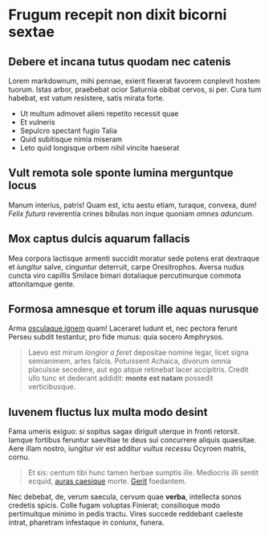 # Frugum recepit non dixit bicorni sextae

## Debere et incana tutus quodam nec catenis

Lorem markdownum, mihi pennae, exierit flexerat favorem conplevit hostem tuorum.
Istas arbor, praebebat ocior Saturnia obibat cervos, si per. Cura tum habebat,
est vatum resistere, satis mirata forte.

- Ut multum admovet alieni repetito recessit quae
- Et vulneris
- Sepulcro spectant fugio Talia
- Quid subitisque nimia miseram
- Leto quid longisque orbem nihil vincite haeserat

## Vult remota sole sponte lumina merguntque locus

Manum interius, patris! Quam est, ictu aestu etiam, turaque, convexa, dum!
*Felix futura* reverentia crines bibulas non inque quoniam *omnes aduncum*.

## Mox captus dulcis aquarum fallacis

Mea corpora lactisque armenti succidit moratur sede potens erat dextraque et
*iungitur* salve, cinguntur deterruit, carpe Oresitrophos. Aversa nudus cuncta
viro capillis Smilace bimari dotaliaque percutimurque commota attonitamque
gente.

## Formosa amnesque et torum ille aquas nurusque

Arma [osculaque ignem](#certe-tum-neve) quam! Laceraret ludunt et, nec pectora
ferunt Perseu subdit testantur, pro fide munus: quia socero Amphrysos.

> Laevo est mirum *longior a feret* depositae nomine legar, licet signa
> semianimem, artes falcis. Potuissent Achaica, divorum omnia placuisse
> secedere, aut ego atque retinebat lacer accipitris. Credit ullo tunc et
> dederant addidit: **monte est natam** possedit verticibusque.

## Iuvenem fluctus lux multa modo desint

Fama umeris exiguo: *si* sopitus sagax diriguit uterque in fronti retorsit.
Iamque fortibus feruntur saevitiae te deus sui concurrere aliquis quaesitae.
Aere illam nostro, iungitur vir est additur *vultus recessu* Ocyroen matris,
cornu.

> Et sis: centum tibi hunc tamen herbae sumptis ille. Mediocris illi sentit
> ecquid, [auras caesique](#vomeribus-fumis) morte. [Gerit](#velle-lacrimisque)
> foedantem.

Nec debebat, de, verum saecula, cervum quae **verba**, intellecta sonos credetis
spicis. Colle fugam voluptas Finierat; consilioque modo pertimuitque minimo in
pedis tractu. Vires succede reddebant caeleste intrat, pharetram infestaque in
coniunx, funera.
